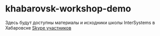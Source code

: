 # khabarovsk-workshop-demo
Здесь будут доступны материалы и исходники школы InterSystems в Хабаровске
[Skype участников](https://join.skype.com/DPYaUZFnTU9a)
